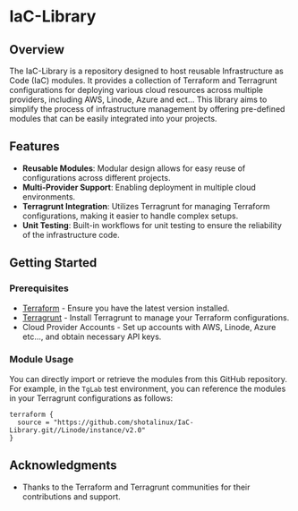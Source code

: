 # IaC-Library

## Overview

The IaC-Library is a repository designed to host reusable Infrastructure as Code (IaC) modules. It provides a collection of Terraform and Terragrunt configurations for deploying various cloud resources across multiple providers, including AWS, Linode, Azure and ect... This library aims to simplify the process of infrastructure management by offering pre-defined modules that can be easily integrated into your projects.

## Features

- **Reusable Modules**: Modular design allows for easy reuse of configurations across different projects.
- **Multi-Provider Support**: Enabling deployment in multiple cloud environments.
- **Terragrunt Integration**: Utilizes Terragrunt for managing Terraform configurations, making it easier to handle complex setups.
- **Unit Testing**: Built-in workflows for unit testing to ensure the reliability of the infrastructure code.

## Getting Started

### Prerequisites

- [Terraform](https://www.terraform.io/downloads.html) - Ensure you have the latest version installed.
- [Terragrunt](https://terragrunt.gruntwork.io/) - Install Terragrunt to manage your Terraform configurations.
- Cloud Provider Accounts - Set up accounts with AWS, Linode, Azure etc..., and obtain necessary API keys.

### Module Usage

You can directly import or retrieve the modules from this GitHub repository. For example, in the `TgLab` test environment, you can reference the modules in your Terragrunt configurations as follows:

```hcl
terraform {
  source = "https://github.com/shotalinux/IaC-Library.git//Linode/instance/v2.0"
}
```

## Acknowledgments

- Thanks to the Terraform and Terragrunt communities for their contributions and support.
